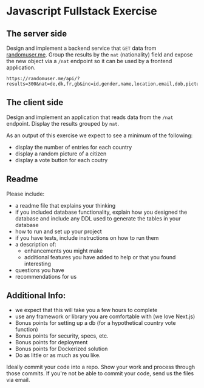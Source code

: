# Javascript Fullstack Exercise

## The server side

Design and implement a backend service that `GET` data from [randomuser.me](https://randomuser.me/api/?results=300&nat=de,dk,fr,gb&inc=id,gender,name,location,email,dob,picture,nat&seed=flightright). Group the results by the `nat` (nationality) field and expose the new object via a `/nat` endpoint so it can be used by a frontend application.

    https://randomuser.me/api/?results=300&nat=de,dk,fr,gb&inc=id,gender,name,location,email,dob,picture,nat&seed=flightright

## The client side

Design and implement an application that reads data from the `/nat` endpoint. Display the results grouped by `nat`.

As an output of this exercise we expect to see a minimum of the following:

- display the number of entries for each country
- display a random picture of a citizen
- display a vote button for each coutry

## Readme

Please include:

- a readme file that explains your thinking
- if you included database functionality, explain how you designed the database and include any DDL used to generate the tables in your database
- how to run and set up your project
- if you have tests, include instructions on how to run them
- a description of:
  - enhancements you might make
  - additional features you have added to help or that you found interesting
- questions you have
- recommendations for us

## Additional Info:

- we expect that this will take you a few hours to complete
- use any framework or library you are comfortable with (we love Next.js)
- Bonus points for setting up a db (for a hypothetical country vote function)
- Bonus points for security, specs, etc.
- Bonus points for deployment
- Bonus points for Dockerized solution
- Do as little or as much as you like.

Ideally commit your code into a repo. Show your work and process through those commits. If you're not be able to commit your code, send us the files via email.
